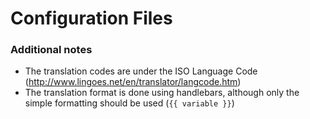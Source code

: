 # Configuration Files

### Additional notes

- The translation codes are under the ISO Language Code (http://www.lingoes.net/en/translator/langcode.htm)
- The translation format is done using handlebars, although only the simple formatting should be used (``{{ variable }}``)
